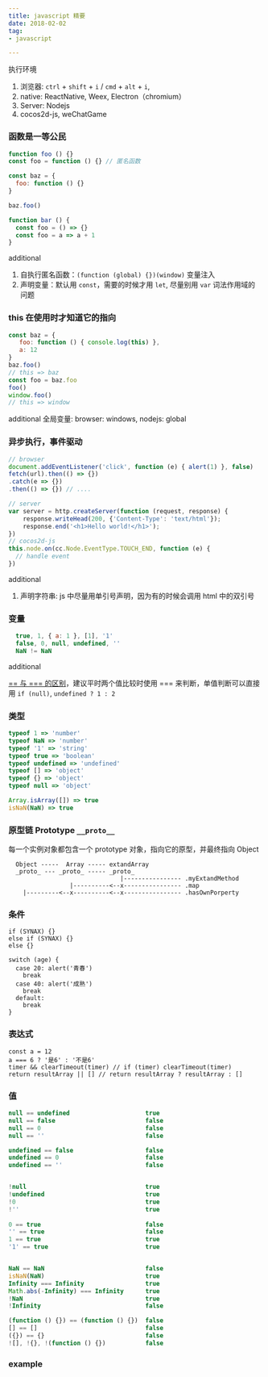 ```yaml
---
title: javascript 精要
date: 2018-02-02
tag:
- javascript

---
```


执行环境
1. 浏览器: `ctrl` + `shift` + `i` / `cmd` + `alt` + `i`, 
2. native: ReactNative, Weex, Electron（chromium）
3. Server: Nodejs
4. cocos2d-js, weChatGame

### 函数是一等公民

``` javascript
function foo () {}
const foo = function () {} // 匿名函数

const baz = {
  foo: function () {}
}

baz.foo()

function bar () {
  const foo = () => {}
  const foo = a => a + 1
}
```

additional
1. 自执行匿名函数：`(function (global) {})(window)` 变量注入
2. 声明变量：默认用 `const`，需要的时候才用 `let`, 尽量别用 `var` 词法作用域的问题

### this 在使用时才知道它的指向

``` javascript
const baz = {
   foo: function () { console.log(this) },
   a: 12
}
baz.foo()
// this => baz
const foo = baz.foo
foo()
window.foo()
// this => window
```

additional
全局变量: browser: windows, nodejs: global

### 异步执行，事件驱动

``` javascript
// browser
document.addEventListener('click', function (e) { alert(1) }, false)
fetch(url).then(() => {})
.catch(e => {})
.then(() => {}) // ....

// server
var server = http.createServer(function (request, response) {
    response.writeHead(200, {'Content-Type': 'text/html'});
    response.end('<h1>Hello world!</h1>');
})
// cocos2d-js
this.node.on(cc.Node.EventType.TOUCH_END, function (e) { 
  // handle event 
})

```

additional
1. 声明字符串: js 中尽量用单引号声明，因为有的时候会调用 html 中的双引号


### 变量

``` javascript
  true, 1, { a: 1 }, [1], '1'
  false, 0, null, undefined, ''
  NaN != NaN
```

additional

[== 与 === 的区别](https://www.cnblogs.com/lindasu/p/7471519.html)，建议平时两个值比较时使用 === 来判断，单值判断可以直接用 `if (null)`, `undefined ? 1 : 2`

### 类型

``` javascript
typeof 1 => 'number'
typeof NaN => 'number'
typeof '1' => 'string'
typeof true => 'boolean'
typeof undefined => 'undefined'
typeof [] => 'object'
typeof {} => 'object'
typeof null => 'object'

Array.isArray([]) => true
isNaN(NaN) => true
```

###  原型链 Prototype `__proto__`

每一个实例对象都包含一个 prototype 对象，指向它的原型，并最终指向 Object
``` 
  Object -----  Array ----- extandArray
  _proto_ --- _proto_ ----- _proto_
                               |---------------- .myExtandMethod
                 |----------<--x---------------- .map
    |---------<--x----------<--x---------------- .hasOwnPorperty
```

### 条件

```
if (SYNAX) {}
else if (SYNAX) {}
else {}

switch (age) {
  case 20: alert('青春')
    break
  case 40: alert('成熟')
    break
  default: 
    break
}
```

### 表达式

```
const a = 12
a === 6 ? '是6' : '不是6'
timer && clearTimeout(timer) // if (timer) clearTimeout(timer)
return resultArray || [] // return resultArray ? resultArray : []
```



### 值

```js
null == undefined                     true   
null == false                         false
null == 0                             false
null == ''                            false 

undefined == false                    false
undefined == 0                        false
undefined == ''                       false


!null                                 true
!undefined                            true
!0                                    true
!''                                   true
 
0 == true                             false
'' == true                            false
1 == true                             true
'1' == true                           true


NaN == NaN                            false           
isNaN(NaN)                            true
Infinity === Infinity                 true      
Math.abs(-Infinity) === Infinity      true
!NaN                                  true           
!Infinity                             false             

(function () {}) == (function () {})  false
[] == []                              false
({}) == {}                            false
![], !{}, !(function () {})           false
```

### example 